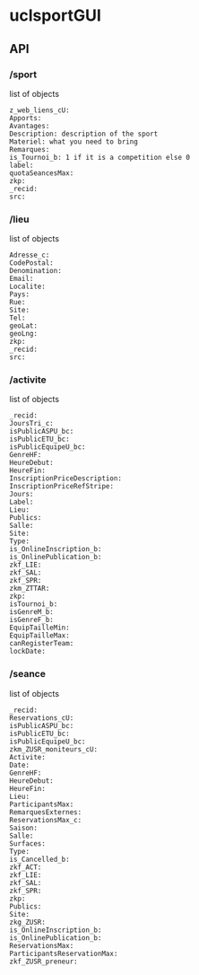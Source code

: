 # uclsportGUI

## API

### /sport
list of objects

    z_web_liens_cU: 
    Apports: 
    Avantages: 
    Description: description of the sport
    Materiel: what you need to bring
    Remarques: 
    is_Tournoi_b: 1 if it is a competition else 0
    label: 
    quotaSeancesMax: 
    zkp: 
    _recid: 
    src: 
    

### /lieu
list of objects

    Adresse_c: 
    CodePostal: 
    Denomination: 
    Email: 
    Localite: 
    Pays: 
    Rue: 
    Site: 
    Tel: 
    geoLat: 
    geoLng: 
    zkp: 
    _recid: 
    src: 

### /activite
list of objects

    _recid: 
    JoursTri_c: 
    isPublicASPU_bc: 
    isPublicETU_bc: 
    isPublicEquipeU_bc: 
    GenreHF: 
    HeureDebut: 
    HeureFin: 
    InscriptionPriceDescription: 
    InscriptionPriceRefStripe: 
    Jours: 
    Label: 
    Lieu: 
    Publics: 
    Salle: 
    Site: 
    Type: 
    is_OnlineInscription_b: 
    is_OnlinePublication_b: 
    zkf_LIE: 
    zkf_SAL: 
    zkf_SPR: 
    zkm_ZTTAR: 
    zkp: 
    isTournoi_b: 
    isGenreM_b: 
    isGenreF_b: 
    EquipTailleMin: 
    EquipTailleMax: 
    canRegisterTeam: 
    lockDate: 

### /seance
list of objects

    _recid: 
    Reservations_cU: 
    isPublicASPU_bc: 
    isPublicETU_bc: 
    isPublicEquipeU_bc: 
    zkm_ZUSR_moniteurs_cU: 
    Activite: 
    Date: 
    GenreHF: 
    HeureDebut: 
    HeureFin: 
    Lieu: 
    ParticipantsMax: 
    RemarquesExternes: 
    ReservationsMax_c: 
    Saison: 
    Salle: 
    Surfaces: 
    Type: 
    is_Cancelled_b: 
    zkf_ACT: 
    zkf_LIE: 
    zkf_SAL: 
    zkf_SPR: 
    zkp: 
    Publics: 
    Site: 
    zkg_ZUSR: 
    is_OnlineInscription_b: 
    is_OnlinePublication_b: 
    ReservationsMax: 
    ParticipantsReservationMax: 
    zkf_ZUSR_preneur: 
